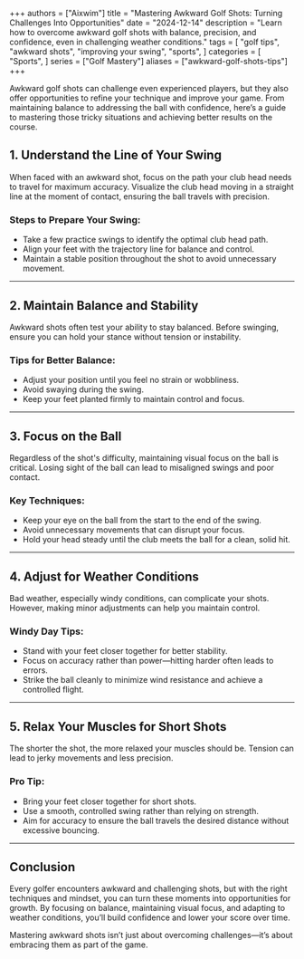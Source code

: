 +++
authors = ["Aixwim"]
title = "Mastering Awkward Golf Shots: Turning Challenges Into Opportunities"
date = "2024-12-14"
description = "Learn how to overcome awkward golf shots with balance, precision, and confidence, even in challenging weather conditions."
tags = [
"golf tips",
"awkward shots",
"improving your swing",
"sports",
]
categories = [
"Sports",
]
series = ["Golf Mastery"]
aliases = ["awkward-golf-shots-tips"]
+++

Awkward golf shots can challenge even experienced players, but they also offer opportunities to refine your technique and improve your game. From maintaining balance to addressing the ball with confidence, here’s a guide to mastering those tricky situations and achieving better results on the course.

<!--more-->

## 1. Understand the Line of Your Swing  

When faced with an awkward shot, focus on the path your club head needs to travel for maximum accuracy. Visualize the club head moving in a straight line at the moment of contact, ensuring the ball travels with precision.  

### Steps to Prepare Your Swing:
- Take a few practice swings to identify the optimal club head path.  
- Align your feet with the trajectory line for balance and control.  
- Maintain a stable position throughout the shot to avoid unnecessary movement.  

---

## 2. Maintain Balance and Stability  

Awkward shots often test your ability to stay balanced. Before swinging, ensure you can hold your stance without tension or instability.  

### Tips for Better Balance:  
- Adjust your position until you feel no strain or wobbliness.  
- Avoid swaying during the swing.  
- Keep your feet planted firmly to maintain control and focus.  

---

## 3. Focus on the Ball  

Regardless of the shot's difficulty, maintaining visual focus on the ball is critical. Losing sight of the ball can lead to misaligned swings and poor contact.  

### Key Techniques:  
- Keep your eye on the ball from the start to the end of the swing.  
- Avoid unnecessary movements that can disrupt your focus.  
- Hold your head steady until the club meets the ball for a clean, solid hit.  

---

## 4. Adjust for Weather Conditions  

Bad weather, especially windy conditions, can complicate your shots. However, making minor adjustments can help you maintain control.  

### Windy Day Tips:  
- Stand with your feet closer together for better stability.  
- Focus on accuracy rather than power—hitting harder often leads to errors.  
- Strike the ball cleanly to minimize wind resistance and achieve a controlled flight.  

---

## 5. Relax Your Muscles for Short Shots  

The shorter the shot, the more relaxed your muscles should be. Tension can lead to jerky movements and less precision.  

### Pro Tip:  
- Bring your feet closer together for short shots.  
- Use a smooth, controlled swing rather than relying on strength.  
- Aim for accuracy to ensure the ball travels the desired distance without excessive bouncing.  

---

## Conclusion  

Every golfer encounters awkward and challenging shots, but with the right techniques and mindset, you can turn these moments into opportunities for growth. By focusing on balance, maintaining visual focus, and adapting to weather conditions, you’ll build confidence and lower your score over time.  

Mastering awkward shots isn’t just about overcoming challenges—it’s about embracing them as part of the game.
